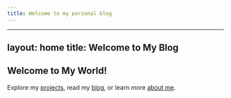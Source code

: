 ```yaml
---
title: Welcome to my personal blog
---
```


---
layout: home
title: Welcome to My Blog
---

## Welcome to My World!
Explore my [projects](/projects/), read my [blog](/blog/), or learn more [about me](/about/).
